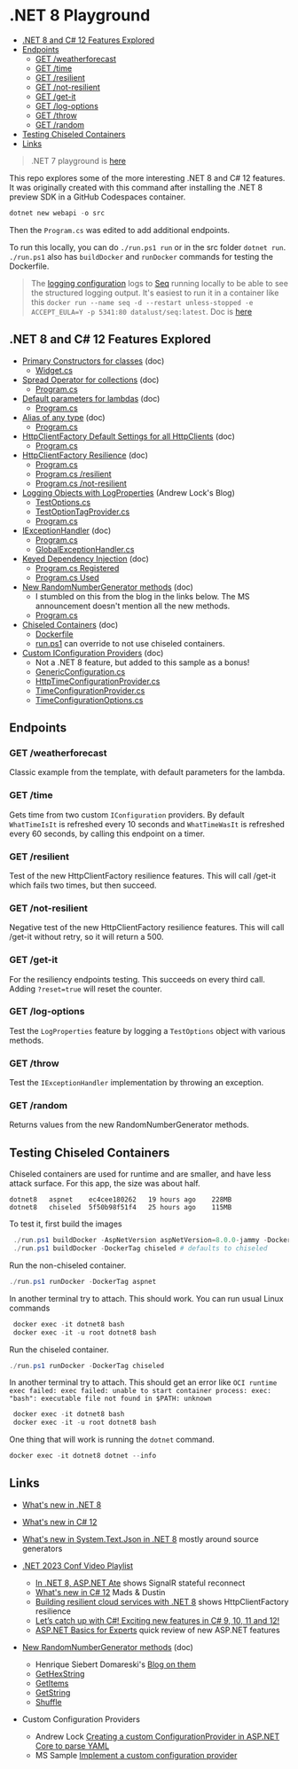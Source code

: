 # .NET 8 Playground <!-- omit in toc -->

- [.NET 8 and C# 12 Features Explored](#net-8-and-c-12-features-explored)
- [Endpoints](#endpoints)
  - [GET /weatherforecast](#get-weatherforecast)
  - [GET /time](#get-time)
  - [GET /resilient](#get-resilient)
  - [GET /not-resilient](#get-not-resilient)
  - [GET /get-it](#get-get-it)
  - [GET /log-options](#get-log-options)
  - [GET /throw](#get-throw)
  - [GET /random](#get-random)
- [Testing Chiseled Containers](#testing-chiseled-containers)
- [Links](#links)

> .NET 7 playground is [here](https://github.com/seekatar/dotnet7)

This repo explores some of the more interesting .NET 8 and C# 12 features. It was originally created with this command after installing the .NET 8 preview SDK in a GitHub Codespaces container.

```powershell
dotnet new webapi -o src
```

Then the `Program.cs` was edited to add additional endpoints.

To run this locally, you can do `./run.ps1 run` or in the src folder `dotnet run`. `./run.ps1` also has `buildDocker` and `runDocker` commands for testing the Dockerfile.

> The [logging configuration](src/appsettings.json#L23) logs to [Seq](https://datalust.co/seq) running locally to be able to see the structured logging output. It's easiest to run it in a container like this `docker run --name seq -d --restart unless-stopped -e ACCEPT_EULA=Y -p 5341:80 datalust/seq:latest`. Doc is [here](https://docs.datalust.co/v5/docs/getting-started-with-docker#running-seq-in-a-docker-container)

## .NET 8 and C# 12 Features Explored

- [Primary Constructors for classes](https://learn.microsoft.com/en-us/dotnet/csharp/programming-guide/classes-and-structs/instance-constructors#primary-constructors) (doc)
  - [Widget.cs](src/Models/Widget.cs#L8)
- [Spread Operator for collections](https://learn.microsoft.com/en-us/dotnet/csharp/whats-new/csharp-12#collection-expressions) (doc)
  - [Program.cs](src/Program.cs#L154)
- [Default parameters for lambdas](https://learn.microsoft.com/en-us/dotnet/csharp/language-reference/operators/lambda-expressions#input-parameters-of-a-lambda-expression) (doc)
  - [Program.cs](src/Program.cs#L90)
- [Alias of any type](https://learn.microsoft.com/en-us/dotnet/csharp/language-reference/proposals/csharp-12.0/using-alias-types) (doc)
  - [Program.cs](src/Program.cs#L11)
- [HttpClientFactory Default Settings for all HttpClients](https://devblogs.microsoft.com/dotnet/dotnet-8-networking-improvements/#set-up-defaults-for-all-clients) (doc)
  - [Program.cs](src/Program.cs#L26)
- [HttpClientFactory Resilience](https://devblogs.microsoft.com/dotnet/building-resilient-cloud-services-with-dotnet-8/#standard-resilience-pipeline) (doc)
  - [Program.cs](src/Program.cs#L28)
  - [Program.cs /resilient](src/Program.cs#L115)
  - [Program.cs /not-resilient](src/Program.cs#L126)
- [Logging Objects with LogProperties](https://andrewlock.net/customising-the-new-telemetry-logging-source-generator) (Andrew Lock's Blog)
  - [TestOptions.cs](src/Models/TestOptions.cs#L26)
  - [TestOptionTagProvider.cs](src/Models/TestOptionTagProvider.cs#L3)
  - [Program.cs](src/Program.cs#L159)
- [IExceptionHandler](https://learn.microsoft.com/en-us/aspnet/core/fundamentals/error-handling?view=aspnetcore-8.0#iexceptionhandler) (doc)
  - [Program.cs](src/Program.cs#L59)
  - [GlobalExceptionHandler.cs](src/ExceptionHandlers/GlobalExceptionHandler.cs#L10)
- [Keyed Dependency Injection](https://learn.microsoft.com/en-us/aspnet/core/fundamentals/dependency-injection?view=aspnetcore-8.0#keyed-services) (doc)
  - [Program.cs Registered](src/Program.cs#62)
  - [Program.cs Used](src/Program.cs#191)
- [New RandomNumberGenerator methods](https://learn.microsoft.com/en-us/dotnet/api/system.security.cryptography.randomnumbergenerator?view=net-8.0) (doc)
  - I stumbled on this from the blog in the links below. The MS announcement doesn't mention all the new methods.
  - [Program.cs](src/Program.cs#L183)
- [Chiseled Containers](https://devblogs.microsoft.com/dotnet/announcing-dotnet-chiseled-containers/) (doc)
  - [Dockerfile](DevOps/Docker/Dockerfile#L2)
  - [run.ps1](run.ps1#L27) can override to not use chiseled containers.
- [Custom IConfiguration Providers](https://learn.microsoft.com/en-us/dotnet/core/extensions/custom-configuration-provider) (doc)
  - Not a .NET 8 feature, but added to this sample as a bonus!
  - [GenericConfiguration.cs](src/Configuration/GenericConfiguration.cs#L35)
  - [HttpTimeConfigurationProvider.cs](src/TimeConfiguration/HttpTimeConfigurationProvider.cs)
  - [TimeConfigurationProvider.cs](src/TimeConfiguration/TimeConfigurationProvider.cs)
  - [TimeConfigurationOptions.cs](src/TimeConfiguration/TimeConfigurationOptions.cs)

## Endpoints

### GET /weatherforecast

Classic example from the template, with default parameters for the lambda.

### GET /time

Gets time from two custom `IConfiguration` providers. By default `WhatTimeIsIt` is refreshed every 10 seconds and `WhatTimeWasIt` is refreshed every 60 seconds, by calling this endpoint on a timer.

### GET /resilient

Test of the new HttpClientFactory resilience features. This will call /get-it which fails two times, but then succeed.

### GET /not-resilient

Negative test of the new HttpClientFactory resilience features. This will call /get-it without retry, so it will return a 500.

### GET /get-it

For the resiliency endpoints testing. This succeeds on every third call. Adding `?reset=true` will reset the counter.

### GET /log-options

Test the `LogProperties` feature by logging a `TestOptions` object with various methods.

### GET /throw

Test the `IExceptionHandler` implementation by throwing an exception.

### GET /random

Returns values from the new RandomNumberGenerator methods.

## Testing Chiseled Containers

Chiseled containers are used for runtime and are smaller, and have less attack surface. For this app, the size was about half.

```text
dotnet8   aspnet    ec4cee180262   19 hours ago    228MB
dotnet8   chiseled  5f50b98f51f4   25 hours ago    115MB
```

To test it, first build the images

```powershell
 ./run.ps1 buildDocker -AspNetVersion aspNetVersion=8.0.0-jammy -DockerTag aspnet
 ./run.ps1 buildDocker -DockerTag chiseled # defaults to chiseled
 ```

 Run the non-chiseled container.

 ```powershell
 ./run.ps1 runDocker -DockerTag aspnet

```

In another terminal try to attach. This should work. You can run usual Linux commands

```powershell
 docker exec -it dotnet8 bash
 docker exec -it -u root dotnet8 bash
 ```

Run the chiseled container.

 ```powershell
 ./run.ps1 runDocker -DockerTag chiseled
```

In another terminal try to attach. This should get an error like `OCI runtime exec failed: exec failed: unable to start container process: exec: "bash": executable file not found in $PATH: unknown`

```powershell
 docker exec -it dotnet8 bash
 docker exec -it -u root dotnet8 bash
```

One thing that will work is running the `dotnet` command.

```powershell
docker exec -it dotnet8 dotnet --info
```

## Links

- [What's new in .NET 8](https://learn.microsoft.com/en-us/dotnet/core/whats-new/dotnet-8)
- [What's new in C# 12](https://learn.microsoft.com/en-us/dotnet/csharp/whats-new/csharp-12)
- [What's new in System.Text.Json in .NET 8](https://devblogs.microsoft.com/dotnet/system-text-json-in-dotnet-8/) mostly around source generators
- [.NET 2023 Conf Video Playlist](https://www.youtube.com/playlist?list=PLdo4fOcmZ0oULyHSPBx-tQzePOYlhvrAU)
  - [In .NET 8, ASP.NET Ate](https://www.youtube.com/watch?v=eWjtKwRIc54&list=PLdo4fOcmZ0oULyHSPBx-tQzePOYlhvrAU&index=16) shows SignalR stateful reconnect
  - [What's new in C# 12](https://www.youtube.com/watch?v=by-GL-SjHdc&list=PLdo4fOcmZ0oULyHSPBx-tQzePOYlhvrAU&index=6&pp=iAQB) Mads & Dustin
  - [Building resilient cloud services with .NET 8](https://www.youtube.com/watch?v=BDZpuFI8mMM&list=PLdo4fOcmZ0oULyHSPBx-tQzePOYlhvrAU&index=14) shows HttpClientFactory resilience
  - [Let’s catch up with C#! Exciting new features in C# 9, 10, 11 and 12!](https://www.youtube.com/watch?v=Ci-FTnC-j84&list=PLdo4fOcmZ0oULyHSPBx-tQzePOYlhvrAU&index=35)
  - [ASP.NET Basics for Experts](https://www.youtube.com/watch?v=GDCMiBu_2gI&list=PLdo4fOcmZ0oULyHSPBx-tQzePOYlhvrAU&index=23) quick review of new ASP.NET features
- [New RandomNumberGenerator methods](https://learn.microsoft.com/en-us/dotnet/api/system.security.cryptography.randomnumbergenerator?view=net-8.0) (doc)
  - Henrique Siebert Domareski's [Blog on them](https://henriquesd.medium.com/net-8-new-randomness-methods-f2422f55320f)
  - [GetHexString](https://learn.microsoft.com/en-us/dotnet/api/system.security.cryptography.randomnumbergenerator.gethexstring?view=net-8.0)
  - [GetItems](https://learn.microsoft.com/en-us/dotnet/api/system.security.cryptography.randomnumbergenerator.getitems?view=net-8.0)
  - [GetString](https://learn.microsoft.com/en-us/dotnet/api/system.security.cryptography.randomnumbergenerator.getstring?view=net-8.0)
  - [Shuffle](https://learn.microsoft.com/en-us/dotnet/api/system.security.cryptography.randomnumbergenerator.shuffle?view=net-8.0)

- Custom Configuration Providers
  - Andrew Lock [Creating a custom ConfigurationProvider in ASP.NET Core to parse YAML](https://andrewlock.net/creating-a-custom-iconfigurationprovider-in-asp-net-core-to-parse-yaml/)
  - MS Sample [Implement a custom configuration provider](https://learn.microsoft.com/en-us/dotnet/core/extensions/custom-configuration-provider)